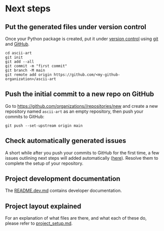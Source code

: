 # Next steps

## Put the generated files under version control

Once your Python package is created, put it under [version
control](https://guide.esciencecenter.nl/#/best_practices/version_control) using
[git](https://git-scm.com/) and [GitHub](https://github.com/).

```shell
cd ascii-art
git init
git add --all
git commit -m "first commit"
git branch -M main
git remote add origin https://github.com/<my-github-organization>/ascii-art
```

## Push the initial commit to a new repo on GitHub

Go to
[https://github.com/organizations/<my-github-organization>/repositories/new](https://github.com/organizations/<my-github-organization>/repositories/new)
and create a new repository named `ascii-art` as an empty repository, then push your commits to GitHub:

```shell
git push --set-upstream origin main
```

## Check automatically generated issues

A short while after you push your commits to GitHub for the first time, a few issues outlining next steps will added
automatically ([here](https://github.com/<my-github-organization>/ascii-art/issues?q=author%3Aapp%2Fgithub-actions)). Resolve them to complete the
setup of your repository.

## Project development documentation

The [README.dev.md](README.dev.md) contains developer documentation.

## Project layout explained

For an explanation of what files are there, and what each of these do, please refer to [project_setup.md](project_setup.md).
